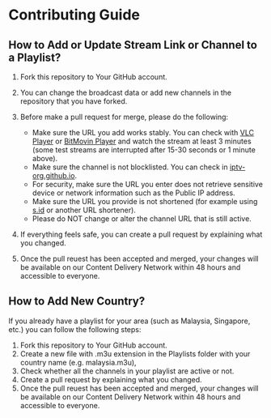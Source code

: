 # Contributing Guide

## How to Add or Update Stream Link or Channel to a Playlist?

1. Fork this repository to Your GitHub account.
2. You can change the broadcast data or add new channels in the repository that you have forked.
3. Before make a pull request for merge, please do the following:

   - Make sure the URL you add works stably. You can check with [VLC Player](https://www.videolan.org/vlc/index.html) or [BitMovin Player](https://bitmovin.com/demos/stream-test) and watch the stream at least 3 minutes (some test streams are interrupted after 15-30 seconds or 1 minute above).
   - Make sure the channel is not blocklisted. You can check in [iptv-org.github.io](https://iptv-org.github.io/).
   - For security, make sure the URL you enter does not retrieve sensitive device or network information such as the Public IP address.
   - Make sure the URL you provide is not shortened (for example using [s.id](https://home.s.id/en) or another URL shortener).
   - Please do NOT change or alter the channel URL that is still active.

4. If everything feels safe, you can create a pull request by explaining what you changed.
5. Once the pull reuest has been accepted and merged, your changes will be available on our Content Delivery Network within 48 hours and accessible to everyone.


## How to Add New Country?

If you already have a playlist for your area (such as Malaysia, Singapore, etc.) you can follow the following steps:

1. Fork this repository to Your GitHub account.
2. Create a new file with .m3u extension in the Playlists folder with your country name (e.g. malaysia.m3u),
3. Check whether all the channels in your playlist are active or not.
4. Create a pull request by explaining what you changed.
5. Once the pull reuest has been accepted and merged, your changes will be available on our Content Delivery Network within 48 hours and accessible to everyone.